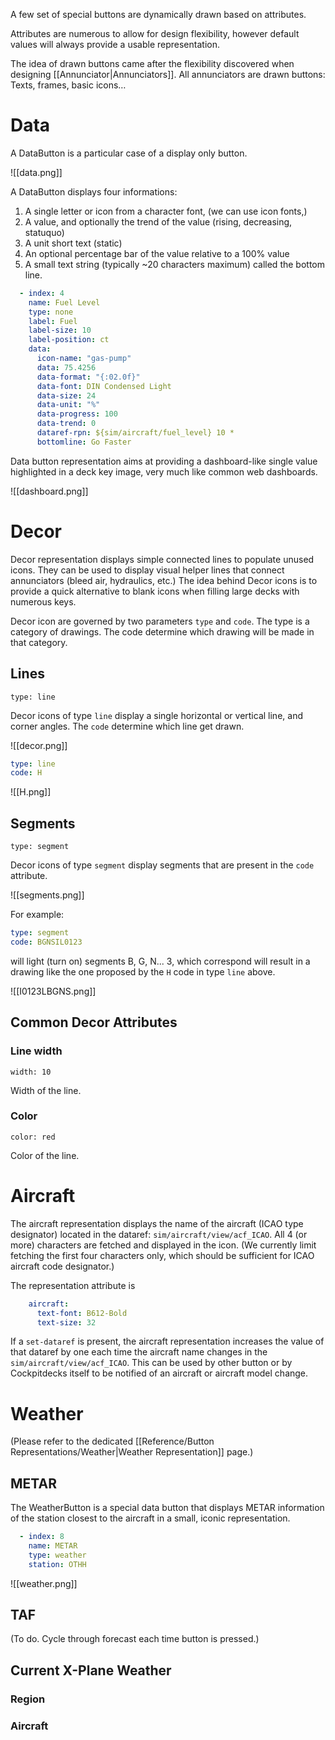 A few set of special buttons are dynamically drawn based on attributes.

Attributes are numerous to allow for design flexibility, however default values will always provide a usable representation.

The idea of drawn buttons came after the flexibility discovered when designing [[Annunciator|Annunciators]]. All annunciators are drawn buttons: Texts, frames, basic icons…

# Data

A DataButton is a particular case of a display only button.

![[data.png]]

A DataButton displays four informations:

1. A single letter or icon from a character font, (we can use icon fonts,)
2. A value, and optionally the trend of the value (rising, decreasing, statuquo)
3. A unit short text (static)
4. An optional percentage bar of the value relative to a 100% value
5. A small text string (typically ~20 characters maximum) called the bottom line.

```yaml
  - index: 4
    name: Fuel Level
    type: none
    label: Fuel
    label-size: 10
    label-position: ct
    data:
      icon-name: "gas-pump"
      data: 75.4256
      data-format: "{:02.0f}"
      data-font: DIN Condensed Light
      data-size: 24
      data-unit: "%"
      data-progress: 100
      data-trend: 0
      dataref-rpn: ${sim/aircraft/fuel_level} 10 *
      bottomline: Go Faster
```

Data button representation aims at providing a dashboard-like single value highlighted in a deck key image, very much like common web dashboards.

![[dashboard.png]]

# Decor

Decor representation displays simple connected lines to populate unused icons. They can be used to display visual helper lines that connect annunciators (bleed air, hydraulics, etc.) The idea behind Decor icons is to provide a quick alternative to blank icons when filling large decks with numerous keys.

Decor icon are governed by two parameters `type` and `code`. The type is a category of drawings. The code determine which drawing will be made in that category.

## Lines

`type: line`

Decor icons of type `line` display a single horizontal or vertical line, and corner angles. The `code` determine which line get drawn.

![[decor.png]]

```yaml
type: line
code: H
```

![[H.png]]

## Segments

`type: segment`

Decor icons of type `segment` display segments that are present in the `code` attribute.

![[segments.png]]

For example:

```yaml
type: segment
code: BGNSIL0123
```

will light (turn on) segments B, G, N... 3, which correspond will result in a drawing like the one proposed by the `H` code in type `line` above.

![[I0123LBGNS.png]]

## Common Decor Attributes

### Line width

`width: 10`

Width of the line.

### Color

`color: red`

Color of the line.

# Aircraft

The aircraft representation displays the name of the aircraft (ICAO type designator) located in the dataref: `sim/aircraft/view/acf_ICAO`. All 4 (or more) characters are fetched and displayed in the icon. (We currently limit fetching the first four characters only, which should be sufficient for ICAO aircraft code designator.)

The representation attribute is

```yaml
    aircraft:
      text-font: B612-Bold
      text-size: 32
```

If a `set-dataref` is present, the aircraft representation increases the value of that dataref by one each time the aircraft name changes in the `sim/aircraft/view/acf_ICAO`. This can be used by other button or by Cockpitdecks itself to be notified of an aircraft or aircraft model change.

# Weather

(Please refer to the dedicated [[Reference/Button Representations/Weather|Weather Representation]] page.)

## METAR

The WeatherButton is a special data button that displays METAR information of the station closest to the aircraft in a small, iconic representation.

```yaml
  - index: 8
    name: METAR
    type: weather
    station: OTHH
```

![[weather.png]]

## TAF

(To do. Cycle through forecast each time button is pressed.)

## Current X-Plane Weather

### Region

### Aircraft

